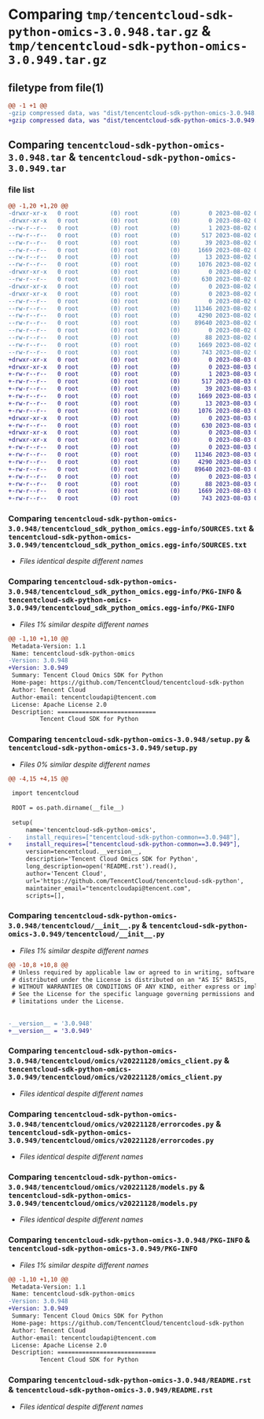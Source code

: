 # Comparing `tmp/tencentcloud-sdk-python-omics-3.0.948.tar.gz` & `tmp/tencentcloud-sdk-python-omics-3.0.949.tar.gz`

## filetype from file(1)

```diff
@@ -1 +1 @@
-gzip compressed data, was "dist/tencentcloud-sdk-python-omics-3.0.948.tar", last modified: Wed Aug  2 00:34:55 2023, max compression
+gzip compressed data, was "dist/tencentcloud-sdk-python-omics-3.0.949.tar", last modified: Thu Aug  3 00:30:49 2023, max compression
```

## Comparing `tencentcloud-sdk-python-omics-3.0.948.tar` & `tencentcloud-sdk-python-omics-3.0.949.tar`

### file list

```diff
@@ -1,20 +1,20 @@
-drwxr-xr-x   0 root         (0) root         (0)        0 2023-08-02 00:34:55.000000 tencentcloud-sdk-python-omics-3.0.948/
-drwxr-xr-x   0 root         (0) root         (0)        0 2023-08-02 00:34:55.000000 tencentcloud-sdk-python-omics-3.0.948/tencentcloud_sdk_python_omics.egg-info/
--rw-r--r--   0 root         (0) root         (0)        1 2023-08-02 00:34:55.000000 tencentcloud-sdk-python-omics-3.0.948/tencentcloud_sdk_python_omics.egg-info/dependency_links.txt
--rw-r--r--   0 root         (0) root         (0)      517 2023-08-02 00:34:55.000000 tencentcloud-sdk-python-omics-3.0.948/tencentcloud_sdk_python_omics.egg-info/SOURCES.txt
--rw-r--r--   0 root         (0) root         (0)       39 2023-08-02 00:34:55.000000 tencentcloud-sdk-python-omics-3.0.948/tencentcloud_sdk_python_omics.egg-info/requires.txt
--rw-r--r--   0 root         (0) root         (0)     1669 2023-08-02 00:34:55.000000 tencentcloud-sdk-python-omics-3.0.948/tencentcloud_sdk_python_omics.egg-info/PKG-INFO
--rw-r--r--   0 root         (0) root         (0)       13 2023-08-02 00:34:55.000000 tencentcloud-sdk-python-omics-3.0.948/tencentcloud_sdk_python_omics.egg-info/top_level.txt
--rw-r--r--   0 root         (0) root         (0)     1076 2023-08-02 00:34:55.000000 tencentcloud-sdk-python-omics-3.0.948/setup.py
-drwxr-xr-x   0 root         (0) root         (0)        0 2023-08-02 00:34:55.000000 tencentcloud-sdk-python-omics-3.0.948/tencentcloud/
--rw-r--r--   0 root         (0) root         (0)      630 2023-08-02 00:34:55.000000 tencentcloud-sdk-python-omics-3.0.948/tencentcloud/__init__.py
-drwxr-xr-x   0 root         (0) root         (0)        0 2023-08-02 00:34:55.000000 tencentcloud-sdk-python-omics-3.0.948/tencentcloud/omics/
-drwxr-xr-x   0 root         (0) root         (0)        0 2023-08-02 00:34:55.000000 tencentcloud-sdk-python-omics-3.0.948/tencentcloud/omics/v20221128/
--rw-r--r--   0 root         (0) root         (0)        0 2023-08-02 00:34:55.000000 tencentcloud-sdk-python-omics-3.0.948/tencentcloud/omics/v20221128/__init__.py
--rw-r--r--   0 root         (0) root         (0)    11346 2023-08-02 00:34:55.000000 tencentcloud-sdk-python-omics-3.0.948/tencentcloud/omics/v20221128/omics_client.py
--rw-r--r--   0 root         (0) root         (0)     4290 2023-08-02 00:34:55.000000 tencentcloud-sdk-python-omics-3.0.948/tencentcloud/omics/v20221128/errorcodes.py
--rw-r--r--   0 root         (0) root         (0)    89640 2023-08-02 00:34:55.000000 tencentcloud-sdk-python-omics-3.0.948/tencentcloud/omics/v20221128/models.py
--rw-r--r--   0 root         (0) root         (0)        0 2023-08-02 00:34:55.000000 tencentcloud-sdk-python-omics-3.0.948/tencentcloud/omics/__init__.py
--rw-r--r--   0 root         (0) root         (0)       88 2023-08-02 00:34:55.000000 tencentcloud-sdk-python-omics-3.0.948/setup.cfg
--rw-r--r--   0 root         (0) root         (0)     1669 2023-08-02 00:34:55.000000 tencentcloud-sdk-python-omics-3.0.948/PKG-INFO
--rw-r--r--   0 root         (0) root         (0)      743 2023-08-02 00:34:55.000000 tencentcloud-sdk-python-omics-3.0.948/README.rst
+drwxr-xr-x   0 root         (0) root         (0)        0 2023-08-03 00:30:49.000000 tencentcloud-sdk-python-omics-3.0.949/
+drwxr-xr-x   0 root         (0) root         (0)        0 2023-08-03 00:30:49.000000 tencentcloud-sdk-python-omics-3.0.949/tencentcloud_sdk_python_omics.egg-info/
+-rw-r--r--   0 root         (0) root         (0)        1 2023-08-03 00:30:49.000000 tencentcloud-sdk-python-omics-3.0.949/tencentcloud_sdk_python_omics.egg-info/dependency_links.txt
+-rw-r--r--   0 root         (0) root         (0)      517 2023-08-03 00:30:49.000000 tencentcloud-sdk-python-omics-3.0.949/tencentcloud_sdk_python_omics.egg-info/SOURCES.txt
+-rw-r--r--   0 root         (0) root         (0)       39 2023-08-03 00:30:49.000000 tencentcloud-sdk-python-omics-3.0.949/tencentcloud_sdk_python_omics.egg-info/requires.txt
+-rw-r--r--   0 root         (0) root         (0)     1669 2023-08-03 00:30:49.000000 tencentcloud-sdk-python-omics-3.0.949/tencentcloud_sdk_python_omics.egg-info/PKG-INFO
+-rw-r--r--   0 root         (0) root         (0)       13 2023-08-03 00:30:49.000000 tencentcloud-sdk-python-omics-3.0.949/tencentcloud_sdk_python_omics.egg-info/top_level.txt
+-rw-r--r--   0 root         (0) root         (0)     1076 2023-08-03 00:30:48.000000 tencentcloud-sdk-python-omics-3.0.949/setup.py
+drwxr-xr-x   0 root         (0) root         (0)        0 2023-08-03 00:30:49.000000 tencentcloud-sdk-python-omics-3.0.949/tencentcloud/
+-rw-r--r--   0 root         (0) root         (0)      630 2023-08-03 00:30:48.000000 tencentcloud-sdk-python-omics-3.0.949/tencentcloud/__init__.py
+drwxr-xr-x   0 root         (0) root         (0)        0 2023-08-03 00:30:49.000000 tencentcloud-sdk-python-omics-3.0.949/tencentcloud/omics/
+drwxr-xr-x   0 root         (0) root         (0)        0 2023-08-03 00:30:49.000000 tencentcloud-sdk-python-omics-3.0.949/tencentcloud/omics/v20221128/
+-rw-r--r--   0 root         (0) root         (0)        0 2023-08-03 00:30:48.000000 tencentcloud-sdk-python-omics-3.0.949/tencentcloud/omics/v20221128/__init__.py
+-rw-r--r--   0 root         (0) root         (0)    11346 2023-08-03 00:30:48.000000 tencentcloud-sdk-python-omics-3.0.949/tencentcloud/omics/v20221128/omics_client.py
+-rw-r--r--   0 root         (0) root         (0)     4290 2023-08-03 00:30:48.000000 tencentcloud-sdk-python-omics-3.0.949/tencentcloud/omics/v20221128/errorcodes.py
+-rw-r--r--   0 root         (0) root         (0)    89640 2023-08-03 00:30:48.000000 tencentcloud-sdk-python-omics-3.0.949/tencentcloud/omics/v20221128/models.py
+-rw-r--r--   0 root         (0) root         (0)        0 2023-08-03 00:30:48.000000 tencentcloud-sdk-python-omics-3.0.949/tencentcloud/omics/__init__.py
+-rw-r--r--   0 root         (0) root         (0)       88 2023-08-03 00:30:49.000000 tencentcloud-sdk-python-omics-3.0.949/setup.cfg
+-rw-r--r--   0 root         (0) root         (0)     1669 2023-08-03 00:30:49.000000 tencentcloud-sdk-python-omics-3.0.949/PKG-INFO
+-rw-r--r--   0 root         (0) root         (0)      743 2023-08-03 00:30:48.000000 tencentcloud-sdk-python-omics-3.0.949/README.rst
```

### Comparing `tencentcloud-sdk-python-omics-3.0.948/tencentcloud_sdk_python_omics.egg-info/SOURCES.txt` & `tencentcloud-sdk-python-omics-3.0.949/tencentcloud_sdk_python_omics.egg-info/SOURCES.txt`

 * *Files identical despite different names*

### Comparing `tencentcloud-sdk-python-omics-3.0.948/tencentcloud_sdk_python_omics.egg-info/PKG-INFO` & `tencentcloud-sdk-python-omics-3.0.949/tencentcloud_sdk_python_omics.egg-info/PKG-INFO`

 * *Files 1% similar despite different names*

```diff
@@ -1,10 +1,10 @@
 Metadata-Version: 1.1
 Name: tencentcloud-sdk-python-omics
-Version: 3.0.948
+Version: 3.0.949
 Summary: Tencent Cloud Omics SDK for Python
 Home-page: https://github.com/TencentCloud/tencentcloud-sdk-python
 Author: Tencent Cloud
 Author-email: tencentcloudapi@tencent.com
 License: Apache License 2.0
 Description: ============================
         Tencent Cloud SDK for Python
```

### Comparing `tencentcloud-sdk-python-omics-3.0.948/setup.py` & `tencentcloud-sdk-python-omics-3.0.949/setup.py`

 * *Files 0% similar despite different names*

```diff
@@ -4,15 +4,15 @@
 
 import tencentcloud
 
 ROOT = os.path.dirname(__file__)
 
 setup(
     name='tencentcloud-sdk-python-omics',
-    install_requires=["tencentcloud-sdk-python-common==3.0.948"],
+    install_requires=["tencentcloud-sdk-python-common==3.0.949"],
     version=tencentcloud.__version__,
     description='Tencent Cloud Omics SDK for Python',
     long_description=open('README.rst').read(),
     author='Tencent Cloud',
     url='https://github.com/TencentCloud/tencentcloud-sdk-python',
     maintainer_email="tencentcloudapi@tencent.com",
     scripts=[],
```

### Comparing `tencentcloud-sdk-python-omics-3.0.948/tencentcloud/__init__.py` & `tencentcloud-sdk-python-omics-3.0.949/tencentcloud/__init__.py`

 * *Files 1% similar despite different names*

```diff
@@ -10,8 +10,8 @@
 # Unless required by applicable law or agreed to in writing, software
 # distributed under the License is distributed on an "AS IS" BASIS,
 # WITHOUT WARRANTIES OR CONDITIONS OF ANY KIND, either express or implied.
 # See the License for the specific language governing permissions and
 # limitations under the License.
 
 
-__version__ = '3.0.948'
+__version__ = '3.0.949'
```

### Comparing `tencentcloud-sdk-python-omics-3.0.948/tencentcloud/omics/v20221128/omics_client.py` & `tencentcloud-sdk-python-omics-3.0.949/tencentcloud/omics/v20221128/omics_client.py`

 * *Files identical despite different names*

### Comparing `tencentcloud-sdk-python-omics-3.0.948/tencentcloud/omics/v20221128/errorcodes.py` & `tencentcloud-sdk-python-omics-3.0.949/tencentcloud/omics/v20221128/errorcodes.py`

 * *Files identical despite different names*

### Comparing `tencentcloud-sdk-python-omics-3.0.948/tencentcloud/omics/v20221128/models.py` & `tencentcloud-sdk-python-omics-3.0.949/tencentcloud/omics/v20221128/models.py`

 * *Files identical despite different names*

### Comparing `tencentcloud-sdk-python-omics-3.0.948/PKG-INFO` & `tencentcloud-sdk-python-omics-3.0.949/PKG-INFO`

 * *Files 1% similar despite different names*

```diff
@@ -1,10 +1,10 @@
 Metadata-Version: 1.1
 Name: tencentcloud-sdk-python-omics
-Version: 3.0.948
+Version: 3.0.949
 Summary: Tencent Cloud Omics SDK for Python
 Home-page: https://github.com/TencentCloud/tencentcloud-sdk-python
 Author: Tencent Cloud
 Author-email: tencentcloudapi@tencent.com
 License: Apache License 2.0
 Description: ============================
         Tencent Cloud SDK for Python
```

### Comparing `tencentcloud-sdk-python-omics-3.0.948/README.rst` & `tencentcloud-sdk-python-omics-3.0.949/README.rst`

 * *Files identical despite different names*

